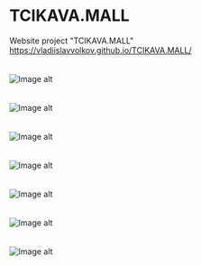 # TCIKAVA.MALL
Website project "TCIKAVA.MALL"
https://vladiislavvolkov.github.io/TCIKAVA.MALL/
<br><br><br>
![Image alt](https://github.com/VladiislavVolkov/TCIKAVA.MALL/raw/main/img/maket_main.jpg)
<br><br><br>
![Image alt](https://github.com/VladiislavVolkov/TCIKAVA.MALL/raw/main/img/maket_shops.jpg)
<br><br><br>
![Image alt](https://github.com/VladiislavVolkov/TCIKAVA.MALL/raw/main/img/maket_adress.jpg)
<br><br><br>
![Image alt](https://github.com/VladiislavVolkov/TCIKAVA.MALL/raw/main/img/maket_services.jpg)
<br><br><br>
![Image alt](https://github.com/VladiislavVolkov/TCIKAVA.MALL/raw/main/img/maket_news.jpg)
<br><br><br>
![Image alt](https://github.com/VladiislavVolkov/TCIKAVA.MALL/raw/main/img/maket_food.jpg)
<br><br><br>
![Image alt](https://github.com/VladiislavVolkov/TCIKAVA.MALL/raw/main/img/maket_mobile.jpg)
